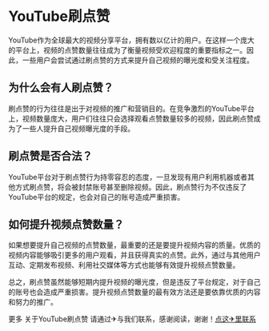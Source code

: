 # YouTube刷点赞

YouTube作为全球最大的视频分享平台，拥有数以亿计的用户。在这样一个庞大的平台上，视频的点赞数量往往成为了衡量视频受欢迎程度的重要指标之一。因此，一些用户会尝试通过刷点赞的方式来提升自己视频的曝光度和受关注程度。

## 为什么会有人刷点赞？

刷点赞的行为往往是出于对视频的推广和营销目的。在竞争激烈的YouTube平台上，视频数量庞大，用户们往往只会选择观看点赞数量较多的视频，因此刷点赞成为了一些人提升自己视频曝光度的手段。

## 刷点赞是否合法？

YouTube平台对于刷点赞行为持零容忍的态度，一旦发现有用户利用机器或者其他方式刷点赞，将会被封禁账号甚至删除视频。因此，刷点赞行为不仅违反了YouTube平台的规定，也会对自己的账号造成严重损害。

## 如何提升视频点赞数量？

如果想要提升自己视频的点赞数量，最重要的还是要提升视频内容的质量。优质的视频内容能够吸引更多的用户观看，并且获得真实的点赞。此外，通过与其他用户互动、定期发布视频、利用社交媒体等方式也能够有效提升视频点赞数量。

总之，刷点赞虽然能够短期内提升视频的曝光度，但是违反了平台规定，对于自己的账号也会造成严重损害。提升视频点赞数量的最有效方法还是要依靠优质的内容和努力的推广。

更多 关于YouTube刷点赞 请通过✈与我们联系，感谢阅读，谢谢！[点这✈里联系](https://lm.k02.cc)